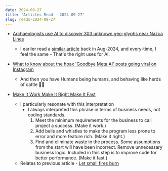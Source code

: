 ```yaml
---
date: 2024-09-27
title: "Articles Read - 2024-09-27"
slug: reads-2024-09-27
---
```




* [Archaeologists use AI to discover 303 unknown geo-glyphs near Nazca Lines][1]
  * I earlier read a [similar article][2] back in Aug-2024, and every-time, I feel the same - That's the right uses for AI.

* [What to know about the hoax 'Goodbye Meta AI' posts going viral on Instagram][3]
  * And then you have Humans being humans, and behaving like herds of cattle 🤦‍♂️

* [Make It Work Make It Right Make It Fast][4]
  * I particularly resonate with this interpretation
    * I always interpreted this phrase in terms of business needs, not coding standards.
      1. Meet the minimum requirements for the business to call project a success. (Make it work.)
      2. Add bells and whistles to make the program less prone to error and more feature rich. (Make it right.)
      3. Find and eliminate waste in the process. Some assumptions from the start will have been incorrect. Remove unnecessary business logic. Included in this step is to improve code for better performance. (Make it fast.)
  * Relates to previous article - [Let small fires burn][5]



  [1]: https://www.theguardian.com/world/2024/sep/26/nazca-lines-peru-new-geoglyphs
  [2]: /reads/2024/08/reads-2024-08-01/
  [3]: https://abcnews.go.com/GMA/News/hoax-goodbye-meta-ai-posts-viral-instagram/story?id=114118866
  [4]: https://wiki.c2.com/?MakeItWorkMakeItRightMakeItFast#
  [5]: /reads/2024/08/reads-2024-08-24/
